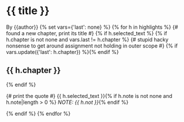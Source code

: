 # {{ title }}

By {{author}}
{% set vars={'last': none} %}
{% for h in highlights %}
{# found a new chapter, print its title #}
{% if h.selected_text %}
{% if h.chapter is not none and vars.last != h.chapter %}
{# stupid hacky nonsense to get around assignment not holding in outer scope #}
{% if vars.update({'last': h.chapter}) %}{% endif %}

## {{ h.chapter }}
{% endif %}

{# print the quote #}
{{ h.selected_text }}{% if h.note is not none and h.note|length > 0 %}  _NOTE: {{ h.not }}_{% endif %}

{% endif %}
{% endfor %}
